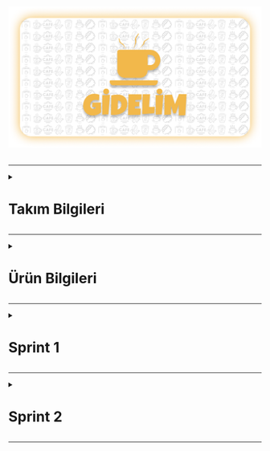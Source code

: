 <head></head>
<body>


  ![gidelim](bootcamp91/readme-images/gidelim.png)
<br> <br>
<hr>





<details> 
 <summary> <h1> Takım Bilgileri </h1></summary>
 <h2>Takım: Flutter 91</h2>
  <hr>
  <table>
    <tr>
      <th>Name</th>
      <th>Title</th>
      <th>GitHub</th>
    </tr>
    <tr>
      <td>Sema Erakbıyık</td>
      <td>Scrum Master</td>
      <td>
        <a href="https://github.com/serakbiyik" target="_blank"><img src="bootcamp91/readme-images/ic_github.png" width="20" height="20"/></a>
      </td>
    </tr>
    <tr>
      <td>Özgür Boruzancı</td>
      <td>Product Owner</td>
      <td>
        <a href="https://github.com/OzgurBoruzanci"><img src="bootcamp91/readme-images/ic_github.png" width="20" height="20"/></a>
      </td>
    </tr>
    <tr>
      <td>Özcan Bayram</td>
      <td>Developer</td>
      <td>
        <a href="https://github.com/ozcanbayram" target="_blank"><img src="bootcamp91/readme-images/ic_github.png" width="20" height="20"/></a>
      </td>
    </tr>
    <tr>
      <td>Sabutay Batuhan Sandalcı</td>
      <td>Developer</td>
      <td>
        <a href="https://github.com/SabutayBSandalci"><img src="bootcamp91/readme-images/ic_github.png" width="20" height="20"/></a>
      </td>
    </tr>
    <tr>
      <td>Yasemin Yılmaz</td>
      <td>Developer</td>
      <td>
        <a href=""><img src="bootcamp91/readme-images/ic_github.png" width="20" height="20"/></a>
      </td>
  </tr>
  </table>

![roller](https://github.com/user-attachments/assets/53b877f0-7732-4bd5-866f-5e142d76bf03)
</details>

  <hr>

  <details>
  <summary> <h1> Ürün Bilgileri </h1></summary>
    
  ## Ürün İsmi: GİDELİM
  ### Ürün Açıklaması
  Bir kafe sahibiyseniz fakat işler çok da iyi gitmiyorsa endişelenmeyin, "Gidelim" uygulamasında kolayca kafenizi, menülerinizi ve birbirinden lezzetli ürünlerinizi çok daha geniş kitleler ile 
  paylaşabilirsiniz. <br> Sizin için bir kafe oluştururken hesabınızı doğrulamanız ve ürünlerinizi özenle eklmeniz için çok rahat bir arayüz tasarladık. <br><br>
  Eğer sadece güzel bir mekanda arkadaşlarınızla vakit geçirmek istiyorsanız "Gidelim" uygulaması sayesinde gitmeyi planladığınız kafelerin menülerine ve fiyatlarına önceden erişim sağlayarak size en uygun 
  kafeyi seçebilirsiniz. Aynı zamanda bulunduğunuz konumun yakınındaki kafeleri harita üzerinde görerek yeni kafeler keşfedebilirsiniz. <br> <br>
  Arkadaşlarınızla bir kafeye gitmeden önce menü ve fiyatları görmek ya da en sevdiğiniz kafenin, bulunduğunuz konuma en yakın şubesini hızlıca görebilmeniz "Gidelim" ile mümkün! <br><br>
  Kafelere yorum yapıp puan verebilir ya da en yüksek puanlı kafelere gönül rahatlığıyla gidebilirsiniz. En sevdiğiniz kafeleri favorilerinize ekleyerek uygulama üzerinden rahatça erişebilirsiniz. <br><br>
  Gidelim ile müşteriler rahat, kafe sahipleri mutlu! Öyleyse hadi, Gidelim!..

  <hr>

  ### Ürün Özellikleri
- Kafe sahiplerinin daha fazla kitleye ulaşmasını sağlamak.
- Kullanıcıların kafelerin menü ve fiyatlarına tek bir uygulama üzerinden ulaşabilmesini sağlamak.
- Bir çok uygulama ve karekod ile yapılan işlemleri tek bir uygulamadan yapmak.
- Zengin menü seçeneğine rahatça ulaşabilmek.
- Kafelere geri bildirim vererek puanlandırmak.
- Kullanıcının bulunduğu konuma en yakın kafe önerisi sunması
- Sevdiğiniz kafenin size en yakın şubesini harita üzerinde görebilmek.
- Konumunuza en yakın kafeleri keşfetmek.

<hr>

  ### Ürün Hedef Kitlesi
- Kafe işletmesinin daha fazla iş müşteri çekmesini isteyen kafe sahipleri.
- Büyük kafe firmalarının yanında kendi kafesini de öne çıkarmak isteyen kafe işletmeleri.
- Ürünlerini kullanıcılara göstermek isteyen kafeler.
- Gidecekleri mekanın menü ve fiyatları ile ilgili ön bilgi sahibi olmak isteyenler.
- Sevdikleriyle kafede vakit geçirmeyi sevenler.
- Yeni lezzetler ve mekanlar keşfetmek isteyenler.
- Gidecekleri mekan konusunda kararsız olanlar.
  
</details>
<hr>
<details>
<summary><h1>Sprint 1</h1></summary>
  
 # Sprint içinde tamamlanması hedeflenen puan: 100

 ### Puan tamamlama mantığı
Toplamda proje boyunca tamamlanması gereken 350 puanlık backlog bulunmaktadır. İlk sprint 100, ikinci sprint 150 ve son sprintte 100 puanı hedeflemekteyiz.

## Daily Scrum
Daily Scrum toplantılarınını whatsapp üzerinden sesli konuşmalarla, anketlerle ve discord üzerinden toplantılar yaparak gerçekleştirdik.Daily Scrum toplantısı örneği jpeg veya word olarak Readme'de tarafımızdan paylaşılmaktadır




# Sprint Review
Başlangıç,hoşgeldin,giriş ve kaydolma ekranları ve ana ekran oluşturuldu.Figma tasarımları bitti.İsim ve temaya karar verildi, ikinci sprint için görevler belirlendi.Görevler dqağılımı yapıldı.

# Sprint Retrospective
Daha daha sık toplantılar yapılmasına karar verildi.Görev dağılımının esnek olmasına karar verildi. Harita özelliğini ekleyip çıkarma konusu ikinci sprinte bırakıldı.
    <details>
    <summary><h3>Project Images</h3></summary>

![Proje görselleri](https://github.com/OzgurBoruzanci/OUA_Bootcamp_Flutter_91/assets/154309718/5e124555-4653-4793-bd78-5a0e51346bbf)
</details>
</body>
</html>

  <html>
  <head></head>
  <body>
    <details>
    <summary><h2>Sprint board screenshots</h2></summary>


![daily scrum](https://github.com/OzgurBoruzanci/OUA_Bootcamp_Flutter_91/assets/154309718/5fd6fb4a-b01a-4f43-b349-2ebdd62c13dd)
</details>
</body>
</html>

</details>


<hr>

<details>
<summary><h1>Sprint 2</h1></summary>
  
 # Sprint içinde tamamlanması hedeflenen puan
 ## 100 puan
  
 ### Puan tamamlama mantığı
 Toplamda proje boyunca tamamlanması gereken 350 puanlık backlog bulunmaktadır. İlk sprint 100, ikinci sprint 150 ve son sprintte 100 puanı hedeflemekteyiz. İkinci sprintte 50 puan tasarım, 50 puan kodlama ve 50 puan backlog yönetimi olarak bölüştürülmüştür.

 ## Daily Scrum
 Daily Scrum toplantılarınını whatsapp üzerinden sesli konuşmalarla, anketlerle ve çoğunlukla discord üzerinden toplantılar yaparak gerçekleştirdik.Daily Scrum toplantısı örneği jpeg veya word olarak Readme'de tarafımızdan paylaşılmaktadır

# Sprint Review
 Uygulamamız için modern ve kullanıcı dostu bir UI teması ve karşılama ekranları tasarlandı. Firebase ile entegrasyon sağlanarak Kayıt Ol ve Giriş Yap ekranları oluşturuldu. Anasayfa, Kafeler ve Favoriler ekranlarını içeriyor ve alt menü ile bu ekranlar arasında geçiş sağlandı. Firestore Database'den kafelerin isim ve logoları çekilerek listelendi. Kafe detay sayfasında, kullanıcı tıkladığı kafenin detaylarını, en yakın konumlarını ve menü kategorilerini görebiliyor. Seçilen kafeyi favorilere ekleme butonu eklendi. Ürünler sayfasında, seçilen kategoriye ait ürünler listelendi. Favoriler sayfasında favorilere eklenen kafelerin listesi gösterildi. Sol menüye Çıkış Yap butonu  eklenerek uygulama özelliklerini içeren hedeflerimizi ana hatlarıyla tamamladık.

# Sprint Retrospective
 Bu sprintte ekip arkadaşlarımızla daha sık toplantılar yapmaya özen gösterek yaptığımız işlerde de fikir ayrılığını önelemek açısından birbirimizden geri bildirim alarak ve geri bildirim vererek kararlar netleştirildi.Hedeflerin çoğuna ulaştık ancak veri tabanına ürünlerin ve kategorilerin girilmesi %100 tamamlanmadı, diğer sprinte bırakıldı.


<html>
  <head></head>
  <body>
    <details>
    <summary><h2>Project Images</h2></summary>


![Project image2](https://github.com/user-attachments/assets/838839ae-9272-40d5-9495-d42f731ae851)



</details>
</body>
</html>

  <html>
  <head></head>
  <body>
    <details>
    <summary><h2>Sprint board screenshots</h2></summary>


![Sprint board ss](https://github.com/user-attachments/assets/62f0a5ba-3838-48f5-bfa6-b9aa317579d0)


</details>


</details>

<hr>






</body>
</html>
